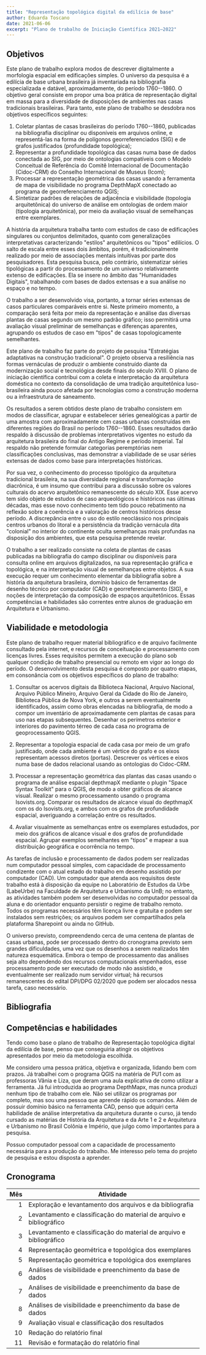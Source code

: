 ```yaml
---
title: "Representação topológica digital da edilícia de base"
author: Eduarda Toscano
date: 2021-06-06
excerpt: "Plano de trabalho de Iniciação Científica 2021–2022"
---
```


## Objetivos ##

Este plano de trabalho explora modos de descrever digitalmente a
morfologia espacial em edificações simples. O universo da pesquisa é a
edilícia de base urbana brasileira já inventariada na bibliografia
especializada e datável, aproximadamente, do período 1760--1860. O
objetivo geral consiste em propor uma boa prática de representação
digital em massa para a diversidade de disposições de ambientes nas
casas tradicionais brasileiras. Para tanto, este plano de trabalho se
desdobra nos objetivos específicos seguintes:

1. Coletar plantas de casas brasileiras do período 1760--1860,
   publicadas na bibliografia disciplinar ou disponíveis em arquivos
   online, e representá-las na forma de polígonos georreferenciados
   (SIG) e de grafos justificados (profundidade topológica); 
2. Representar a profundidade topológica das casas numa base de dados
   conectada ao SIG, por meio de ontologias compatíveis com o Modelo
   Conceitual de Referência do Comitê Internacional de Documentação
   (Cidoc-CRM) do Conselho Internacional de Museus (Icom);
3. Processar a representação geométrica das casas usando a ferramenta de
   mapa de visibilidade no programa DepthMapX conectado ao programa de
   georreferenciamento QGIS;
4. Sintetizar padrões de relações de adjacência e visibilidade
   (topologia arquitetônica) do universo de análise em ontologias de
   ordem maior (tipologia arquitetônica), por meio da avaliação visual
   de semelhanças entre exemplares.

A história da arquitetura trabalha tanto com estudos de caso de
edificações singulares ou conjuntos delimitados, quanto com
generalizações interpretativas caracterizando "estilos" arquitetônicos
ou "tipos" edilícios. O salto de escala entre esses dois âmbitos, porém,
é tradicionalmente realizado por meio de associações mentais intuitivas
por parte dos pesquisadores. Esta pesquisa busca, pelo contrário,
sistematizar séries tipológicas a partir do processamento de um universo
relativamente extenso de edificações. Ela se insere no âmbito das
"Humanidades Digitais", trabalhando com bases de dados extensas e a sua
análise no espaço e no tempo.

O trabalho a ser desenvolvido visa, portanto, a tornar séries extensas
de casos particulares comparáveis entre si. Neste primeiro momento, a
comparação será feita por meio da representação e análise das diversas
plantas de casas segundo um mesmo padrão gráfico; isso permitirá uma
avaliação visual preliminar de semelhanças e diferenças aparentes,
agrupando os estudos de caso em "tipos" de casas topologicamente
semelhantes.

Este plano de trabalho faz parte do projeto de pesquisa "Estratégias
adaptativas na construção tradicional". O projeto observa a resiliência
nas formas vernáculas de produzir o ambiente construído diante da
modernização social e tecnológica desde finais do século XVIII. O plano
de iniciação científica contribui com a coleta e interpretação da
arquitetura doméstica no contexto da consolidação de uma tradição
arquitetônica luso-brasileira ainda pouco afetada por tecnologias como a
construção moderna ou a infraestrutura de saneamento.

Os resultados a serem obtidos deste plano de trabalho consistem em modos
de classificar, agrupar e estabelecer séries genealógicas a partir de
uma amostra com aproximadamente cem casas urbanas construídas em
diferentes regiões do Brasil no período 1760--1860. Esses resultados
darão respaldo à discussão de problemas interpretativos vigentes no
estudo da arquitetura brasileira do final do Antigo Regime e período
imperial. Tal respaldo não pretende formular categorias peremptórias nem
classificações conclusivas, mas demonstrar a viabilidade de se usar
séries extensas de dados como base para interpretações históricas.

Por sua vez, o conhecimento do processo tipológico da arquitetura
tradicional brasileira, na sua diversidade regional e transformação
diacrônica, é um insumo que contribui para a discussão sobre os valores
culturais do acervo arquitetônico remanescente do século XIX. Esse
acervo tem sido objeto de estudos de caso arqueológicos e históricos nas
últimas décadas, mas esse novo conhecimento tem tido pouco rebatimento
na reflexão sobre a coerência e a valoração de centros históricos desse
período. A discrepância entre o uso do estilo neoclássico nos principais
centros urbanos do litoral e a persistência da tradição vernácula dita
"colonial" no interior do continente oculta semelhanças mais profundas
na disposição dos ambientes, que esta pesquisa pretende revelar.

O trabalho a ser realizado consiste na coleta de plantas de casas
publicadas na bibliografia do campo disciplinar ou disponíveis para
consulta online em arquivos digitalizados, na sua representação gráfica
e topológica, e na interpretação visual de semelhanças entre objetos. A
sua execução requer um conhecimento elementar da bibliografia sobre a
história da arquitetura brasileira, domínio básico de ferramentas de
desenho técnico por computador (CAD) e georreferenciamento (SIG), e
noções de interpretação da composição de espaços arquitetônicos. Essas
competências e habilidades são correntes entre alunos de graduação em
Arquitetura e Urbanismo.

## Viabilidade e metodologia ##

Este plano de trabalho requer material bibliográfico e de arquivo
facilmente consultado pela internet, e recursos de conceituação e
processamento com licenças livres. Esses requisitos permitem a execução
do plano sob qualquer condição de trabalho presencial ou remoto em vigor
ao longo do período. O desenvolvimento desta pesquisa é composto por
quatro etapas, em consonância com os objetivos específicos do plano de
trabalho:

1. Consultar os acervos digitais da Biblioteca Nacional, Arquivo
   Nacional, Arquivo Público Mineiro, Arquivo Geral da Cidade do Rio de
   Janeiro, Biblioteca Pública de Nova York, e outros a serem
   eventualmente identificados, assim como obras elencadas na
   bibliografia, de modo a compor um inventário de aproximadamente cem
   plantas de casas para uso nas etapas subsequentes. Desenhar os
   perímetros exterior e interiores do pavimento térreo de cada casa no
   programa de geoprocessamento QGIS.

2. Representar a topologia espacial de cada casa por meio de um grafo
   justificado, onde cada ambiente é um vértice do grafo e os eixos
   representam acessos diretos (portas). Descrever os vértices e eixos
   numa base de dados relacional usando as ontologias do Cidoc-CRM.

3. Processar a representação geométrica das plantas das casas usando o
   programa de análise espacial depthmapX mediante o plugin "Space
   Syntax Toolkit" para o QGIS, de modo a obter gráficos de alcance
   visual. Realizar o mesmo processamento usando o programa
   Isovists.org. Comparar os resultados de alcance visual do
   depthmapX com os do Isovists.org, e ambos com os grafos de
   profundidade espacial, averiguando a correlação entre os resultados.

4. Avaliar visualmente as semelhanças entre os exemplares estudados, por
   meio dos gráficos de alcance visual e dos grafos de profundidade
   espacial. Agrupar exemplos semelhantes em "tipos" e mapear a sua
   distribuição geográfica e ocorrência no tempo.

As tarefas de inclusão e processamento de dados podem ser realizadas num
computador pessoal simples, com capacidade de processamento condizente
com o atual estado do trabalho em desenho assistido por computador
(CAD). Um computador que atenda aos requisitos deste trabalho está à
disposição da equipe no Laboratório de Estudos da Urbe (LabeUrbe) na
Faculdade de Arquitetura e Urbanismo da UnB; no entanto, as atividades
também podem ser desenvolvidas no computador pessoal da aluna e do
orientador enquanto persistir o regime de trabalho remoto. Todos os
programas necessários têm licença livre e gratuita e podem ser
instalados sem restrições; os arquivos podem ser compartilhados pela
plataforma Sharepoint ou ainda no GitHub.

O universo previsto, compreendendo cerca de uma centena de plantas de
casas urbanas, pode ser processado dentro do cronograma previsto sem
grandes dificuldades, uma vez que os desenhos a serem realizados têm
natureza esquemática. Embora o tempo de processamento das análises seja
alto dependendo dos recursos computacionais empenhados, esse
processamento pode ser executado de modo não assistido, e eventualmente
ser realizado num servidor virtual; há recursos remanescentes do edital
DPI/DPG 02/2020 que podem ser alocados nessa tarefa, caso necessário.

## Bibliografia ##

## Competências e habilidades ##

Tendo como base o plano de trabalho de Representação topológica digital
da edilícia de base, penso que conseguiria atingir os objetivos
apresentados por meio da metodologia escolhida.

Me considero uma pessoa prática, objetiva e organizada, lidando bem com
prazos. Já trabalhei com o programa QGIS na matéria de PU1 com as
professoras Vânia e Liza, que deram uma aula explicativa de como
utilizar a ferramenta. Já fui introduzida ao programa DepthMapx, mas
nunca produzi nenhum tipo de trabalho com ele. Não sei utilizar os
programas por completo, mas sou uma pessoa que aprende rápido os
comandos. Além de possuir domínio básico na ferramenta CAD, penso que
adquiri certa habilidade de análise interpretativa da arquitetura
durante o curso, já tendo cursado as matérias de História da Arquitetura
e da Arte 1 e 2 e Arquitetura e Urbanismo no Brasil Colônia e Império,
que julgo como importantes para a pesquisa.

Possuo computador pessoal com a capacidade de processamento necessária
para a produção do trabalho. Me interesso pelo tema do projeto de
pesquisa e estou disposta a aprender.


## Cronograma ##

| Mês | Atividade                                                           |
|----:|---------------------------------------------------------------------|
|   1 | Exploração e levantamento dos arquivos e da bibliografia            |
|   2 | Levantamento e classificação do material de arquivo e bibliográfico |
|   3 | Levantamento e classificação do material de arquivo e bibliográfico |
|   4 | Representação geométrica e topológica dos exemplares                |
|   5 | Representação geométrica e topológica dos exemplares                |
|   6 | Análises de visibilidade e preenchimento da base de dados           |
|   7 | Análises de visibilidade e preenchimento da base de dados           |
|   8 | Análises de visibilidade e preenchimento da base de dados           |
|   9 | Avaliação visual e classificação dos resultados                     |
|  10 | Redação do relatório final                                          |
|  11 | Revisão e formatação do relatório final                             |

